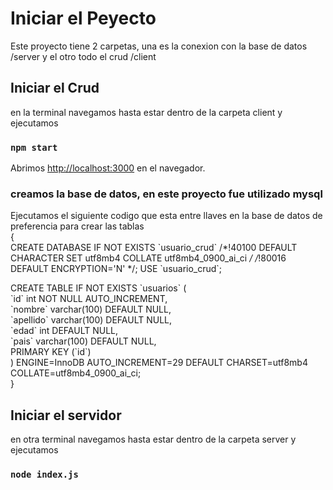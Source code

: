 # Iniciar el Peyecto

Este proyecto tiene 2 carpetas, una es la conexion con la base de datos /server y el otro todo el crud /client

## Iniciar el Crud
en la terminal navegamos hasta estar dentro de la carpeta client y ejecutamos
### `npm start`
Abrimos [http://localhost:3000](http://localhost:3000) en el navegador.

### creamos la base de datos, en este proyecto fue utilizado mysql<br>
Ejecutamos el siguiente codigo que esta entre llaves en la base de datos de preferencia para crear las tablas<br>
{<br>
CREATE DATABASE IF NOT EXISTS \`usuario_crud\` /*!40100 DEFAULT CHARACTER SET utf8mb4 COLLATE utf8mb4_0900_ai_ci */ /*!80016 DEFAULT ENCRYPTION='N' */;
USE \`usuario_crud\`;

CREATE TABLE IF NOT EXISTS \`usuarios\` ( <br>
  \`id\` int NOT NULL AUTO_INCREMENT,<br>
  \`nombre\` varchar(100) DEFAULT NULL,<br>
  \`apellido\` varchar(100) DEFAULT NULL,<br>
  \`edad\` int DEFAULT NULL,<br>
  \`pais\` varchar(100) DEFAULT NULL,<br>
  PRIMARY KEY (\`id\`)<br>
) ENGINE=InnoDB AUTO_INCREMENT=29 DEFAULT CHARSET=utf8mb4 COLLATE=utf8mb4_0900_ai_ci;<br>
}

## Iniciar el servidor
en otra terminal navegamos hasta estar dentro de la carpeta server y ejecutamos
### `node index.js`
